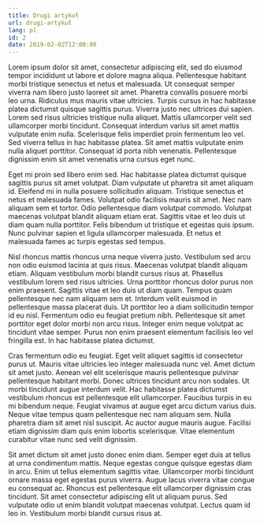```yaml
---
title: Drugi artykuł
url: drugi-artykuł
lang: pl
id: 2
date: 2019-02-02T12:00:00
---
```

Lorem ipsum dolor sit amet, consectetur adipiscing elit, sed do eiusmod tempor incididunt ut labore et dolore magna aliqua. Pellentesque habitant morbi tristique senectus et netus et malesuada. Ut consequat semper viverra nam libero justo laoreet sit amet. Pharetra convallis posuere morbi leo urna. Ridiculus mus mauris vitae ultricies. Turpis cursus in hac habitasse platea dictumst quisque sagittis purus. Viverra justo nec ultrices dui sapien. Lorem sed risus ultricies tristique nulla aliquet. Mattis ullamcorper velit sed ullamcorper morbi tincidunt. Consequat interdum varius sit amet mattis vulputate enim nulla. Scelerisque felis imperdiet proin fermentum leo vel. Sed viverra tellus in hac habitasse platea. Sit amet mattis vulputate enim nulla aliquet porttitor. Consequat id porta nibh venenatis. Pellentesque dignissim enim sit amet venenatis urna cursus eget nunc.

Eget mi proin sed libero enim sed. Hac habitasse platea dictumst quisque sagittis purus sit amet volutpat. Diam vulputate ut pharetra sit amet aliquam id. Eleifend mi in nulla posuere sollicitudin aliquam. Tristique senectus et netus et malesuada fames. Volutpat odio facilisis mauris sit amet. Nec nam aliquam sem et tortor. Odio pellentesque diam volutpat commodo. Volutpat maecenas volutpat blandit aliquam etiam erat. Sagittis vitae et leo duis ut diam quam nulla porttitor. Felis bibendum ut tristique et egestas quis ipsum. Nunc pulvinar sapien et ligula ullamcorper malesuada. Et netus et malesuada fames ac turpis egestas sed tempus.

Nisl rhoncus mattis rhoncus urna neque viverra justo. Vestibulum sed arcu non odio euismod lacinia at quis risus. Maecenas volutpat blandit aliquam etiam. Aliquam vestibulum morbi blandit cursus risus at. Phasellus vestibulum lorem sed risus ultricies. Urna porttitor rhoncus dolor purus non enim praesent. Sagittis vitae et leo duis ut diam quam. Tempus quam pellentesque nec nam aliquam sem et. Interdum velit euismod in pellentesque massa placerat duis. Ut porttitor leo a diam sollicitudin tempor id eu nisl. Fermentum odio eu feugiat pretium nibh. Pellentesque sit amet porttitor eget dolor morbi non arcu risus. Integer enim neque volutpat ac tincidunt vitae semper. Purus non enim praesent elementum facilisis leo vel fringilla est. In hac habitasse platea dictumst.

Cras fermentum odio eu feugiat. Eget velit aliquet sagittis id consectetur purus ut. Mauris vitae ultricies leo integer malesuada nunc vel. Amet dictum sit amet justo. Aenean vel elit scelerisque mauris pellentesque pulvinar pellentesque habitant morbi. Donec ultrices tincidunt arcu non sodales. Ut morbi tincidunt augue interdum velit. Hac habitasse platea dictumst vestibulum rhoncus est pellentesque elit ullamcorper. Faucibus turpis in eu mi bibendum neque. Feugiat vivamus at augue eget arcu dictum varius duis. Neque vitae tempus quam pellentesque nec nam aliquam sem. Nulla pharetra diam sit amet nisl suscipit. Ac auctor augue mauris augue. Facilisi etiam dignissim diam quis enim lobortis scelerisque. Vitae elementum curabitur vitae nunc sed velit dignissim.

Sit amet dictum sit amet justo donec enim diam. Semper eget duis at tellus at urna condimentum mattis. Neque egestas congue quisque egestas diam in arcu. Enim ut tellus elementum sagittis vitae. Ullamcorper morbi tincidunt ornare massa eget egestas purus viverra. Augue lacus viverra vitae congue eu consequat ac. Rhoncus est pellentesque elit ullamcorper dignissim cras tincidunt. Sit amet consectetur adipiscing elit ut aliquam purus. Sed vulputate odio ut enim blandit volutpat maecenas volutpat. Lectus quam id leo in. Vestibulum morbi blandit cursus risus at.